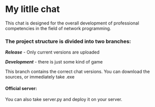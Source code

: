 # My litlle chat

This chat is designed for the overall development of professional competencies in the field of network programming.

### The project structure is divided into two branches:
***Release*** - Only current versions are uploaded

***Development*** - there is just some kind of game

This branch contains the correct chat versions. You can download the sources, or immediately take .exe

#### Official server: 

You can also take server.py and deploy it on your server.
